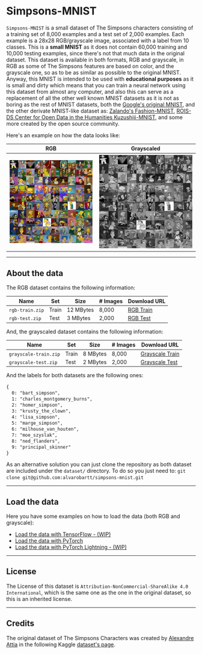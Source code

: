 # Simpsons-MNIST

`Simpsons-MNIST` is a small dataset of The Simpsons characters consisting of a training set of 8,000 examples
and a test set of 2,000 examples. Each example is a 28x28 RGB/grayscale image, associated with a label from 10 classes.
This is a __small MNIST__ as it does not contain 60,000 training and 10,000 testing examples, since there's not 
that much data in the original dataset. This dataset is available in both formats, RGB and grayscale, in RGB as
some of The Simpsons features are based on color, and the grayscale one, so as to be as similar as possible to the
original MNIST. Anyway, this MNIST is intended to be used with __educational purposes__ as it is small and dirty 
which means that you can train a neural network using this dataset from almost any computer, and
also this can serve as a replacement of all the other well known MNIST datasets as it is not as boring as the
rest of MNIST datasets, both the [Google's original MNIST](https://github.com/google/n-digit-mnist), 
and the other derivate MNIST-like dataset as: [Zalando's Fashion-MNIST](https://github.com/zalandoresearch/fashion-mnist), 
[ROIS-DS Center for Open Data in the Humanities Kuzushiji-MNIST](https://github.com/rois-codh/kmnist), and some
more created by the open source community.

Here's an example on how the data looks like:

RGB | Grayscaled
:--:|:----------:
<img src="utils/images/rgb-overview.jpg" width="500"/> | <img src="utils/images/grayscale-overview.jpg" width="500"/>

---

## About the data

The RGB dataset contains the following information:

|            Name |   Set |      Size | \# Images | Download URL
|-----------------|-------|-----------|-----------|--------------
| `rgb-train.zip` | Train | 12 MBytes |     8,000 | [RGB Train](https://www.dropbox.com/s/as1q6851qgm7zif/rgb-train.zip)
|  `rgb-test.zip` |  Test |  3 MBytes |     2,000 | [RGB Test](https://www.dropbox.com/s/orz1uxkpxzevpkk/rgb-test.zip)

And, the grayscaled dataset contains the following information:

|                  Name |   Set |      Size | \# Images |     Download URL
|-----------------------|-------|-----------|-----------|------------------
| `grayscale-train.zip` | Train |  8 MBytes |     8,000 | [Grayscale Train](https://www.dropbox.com/s/6s3wh1err59j01j/grayscale-train.zip)
|  `grayscale-test.zip` |  Test |  2 MBytes |     2,000 | [Grayscale Test](https://www.dropbox.com/s/nuhkoxqlaxrxa5o/grayscale-test.zip)

And the labels for both datasets are the following ones:

```
{
  0: "bart_simpson",
  1: "charles_montgomery_burns",
  2: "homer_simpson",
  3: "krusty_the_clown",
  4: "lisa_simpson",
  5: "marge_simpson",
  6: "milhouse_van_houten",
  7: "moe_szyslak",
  8: "ned_flanders",
  9: "principal_skinner"
}
```

As an alternative solution you can just clone the repository as both dataset are included under the `dataset/`
directory. To do so you just need to: `git clone git@github.com:alvarobartt/simpsons-mnist.git`

---

## Load the data

Here you have some examples on how to load the data (both RGB and grayscale):

- [Load the data with TensorFlow - (WIP)](examples/tensorflow/)
- [Load the data with PyTorch](examples/pytorch/)
- [Load the data with PyTorch Lightning - (WIP)](examples/pytorch_lightning/)

---

## License

The License of this dataset is `Attribution-NonCommercial-ShareAlike 4.0 International`, which is the same one 
as the one in the original dataset, so this is an inherited license.

---

## Credits

The original dataset of The Simpsons Characters was created by [Alexandre Attia](https://github.com/alexattia) in the
following Kaggle [dataset's page](https://www.kaggle.com/alexattia/the-simpsons-characters-dataset).
